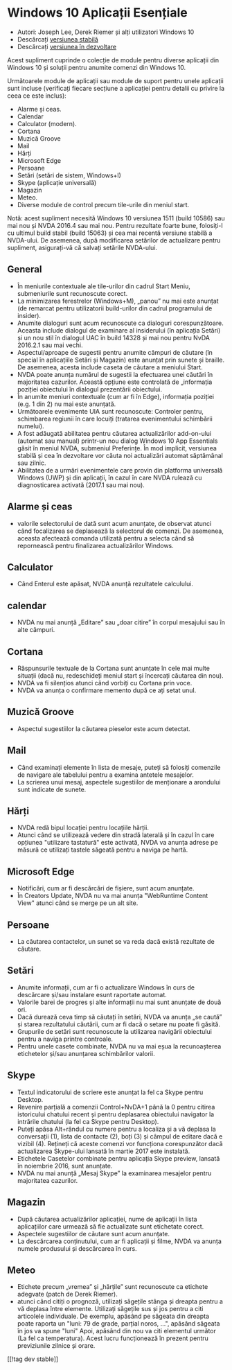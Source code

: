 # Windows 10 Aplicații Esențiale #

* Autori: Joseph Lee, Derek Riemer și alți utilizatori Windows 10 
* Descărcați [versiunea stabilă][1]
* Descărcați [versiunea în dezvoltare][2]

Acest supliment cuprinde o colecție de module pentru diverse aplicații din
Windows 10 și soluții pentru anumite comenzi din Windows 10.

Următoarele module de aplicații sau module de suport pentru unele aplicații
sunt incluse (verificați fiecare secțiune a aplicației pentru detalii cu
privire la ceea ce este inclus):

* Alarme și ceas.
* Calendar
* Calculator (modern).
* Cortana
* Muzică Groove
* Mail
* Hărți
* Microsoft Edge
* Persoane
* Setări (setări de sistem, Windows+I)
* Skype (aplicație universală)
* Magazin
* Meteo.
* Diverse module de control precum tile-urile din meniul start.

Notă: acest supliment necesită Windows 10 versiunea 1511 (build 10586) sau
mai nou și NVDA 2016.4 sau mai nou. Pentru rezultate foarte bune, folosiți-l
cu ultimul build stabil (build 15063) și cea mai recentă versiune stabilă a
NVDA-ului. De asemenea, după modificarea setărilor de actualizare pentru
supliment, asigurați-vă că salvați setările NVDA-ului.

## General

* În meniurile contextuale ale tile-urilor din cadrul Start Meniu,
  submeniurile sunt recunoscute corect.
* La minimizarea ferestrelor (Windows+M), „panou” nu mai este anunțat (de
  remarcat pentru utilizatorii build-urilor din cadrul programului de
  insider).
* Anumite dialoguri sunt acum recunoscute ca dialoguri
  corespunzătoare. Aceasta include dialogul de examinare al insiderului (în
  aplicația Setări) și un nou stil în dialogul UAC în build 14328 și mai nou
  pentru NvDA 2016.2.1 sau mai vechi.
* Aspectul/aproape de sugestii pentru anumite câmpuri de căutare (în special
  în aplicațiile Setări și Magazin) este anunțat prin sunete și braille. De
  asemenea, acesta include caseta de căutare a meniului Start.
* NVDA poate anunța numărul de sugestii la efectuarea unei căutări în
  majoritatea cazurilor. Această opțiune este controlată de „informația
  poziției obiectului în dialogul prezentării obiectului.
* În anumite meniuri contextuale (cum ar fi în Edge), informația poziției
  (e.g. 1 din 2) nu mai este anunțată.
* Următoarele evenimente UIA sunt recunoscute: Controler pentru, schimbarea
  regiunii în care locuiți (tratarea evenimentului schimbării numelui).
* A fost adăugată abilitatea pentru căutarea actualizărilor add-on-ului
  (automat sau manual) printr-un  nou dialog Windows 10 App Essentials găsit
  în meniul NVDA, submeniul Preferințe. În mod implicit, versiunea stabilă
  și cea în dezvoltare vor căuta noi actualizări automat săptămânal sau
  zilnic.
* Abilitatea de a urmări evenimentele care provin din platforma universală
  Windows (UWP) și din aplicații, în cazul în care NVDA rulează cu
  diagnosticarea activată (2017.1 sau mai nou).

## Alarme și ceas

* valorile selectorului de dată sunt acum anunțate, de observat atunci când
  focalizarea se deplasează la selectorul de comenzi. De asemenea, aceasta
  afectează comanda utilizată pentru a selecta când să repornească pentru
  finalizarea actualizărilor Windows.

## Calculator

* Când Enterul este apăsat, NVDA anunță rezultatele calculului.

## calendar

* NVDA nu mai anunță „Editare” sau „doar citire” în corpul mesajului sau în
  alte câmpuri.

## Cortana

* Răspunsurile textuale de la Cortana sunt anunțate în cele mai multe
  situații (dacă nu, redeschideți meniul start și încercați căutarea din
  nou).
* NVDA va fi silențios atunci când vorbiți cu Cortana prin voce.
* NVDA va anunța o confirmare memento după ce ați setat unul.

## Muzică Groove

* Aspectul sugestiilor la căutarea pieselor este acum detectat.

## Mail

* Când examinați elemente în lista de mesaje, puteți să folosiți comenzile
  de navigare ale tabelului pentru a examina antetele mesajelor.
* La scrierea unui mesaj, aspectele sugestiilor de menționare a arondului
  sunt indicate de sunete.

## Hărți

* NVDA redă bipul locației pentru locațiile hărții.
* Atunci când se utilizează vedere din stradă laterală și în cazul în care
  opțiunea "utilizare tastatură" este activată, NVDA va anunța adrese pe
  măsură ce utilizați tastele săgeată pentru a naviga pe hartă.

## Microsoft Edge

* Notificări, cum ar fi descărcări de fișiere, sunt acum anunțate.
* În Creators Update, NVDA nu va mai anunța "WebRuntime Content View" atunci
  când se merge pe un alt site.

## Persoane

* La căutarea contactelor, un sunet se va reda dacă există rezultate de
  căutare.

## Setări

* Anumite informații, cum ar fi o actualizare Windows în curs de descărcare
  și/sau instalare esunt raportate automat.
* Valorile barei de progres și alte informații nu mai sunt anunțate de două
  ori.
* Dacă durează ceva timp să căutați în setări, NVDA va anunța „se caută” și
  starea rezultatului căutării, cum ar fi dacă o setare nu poate fi găsită.
* Grupurile de setări sunt recunoscute la utilizarea navigării obiectului
  pentru a naviga printre controale.
* Pentru unele casete combinate, NVDA nu va mai eșua la recunoașterea
  etichetelor și/sau anunțarea schimbărilor valorii.

## Skype

* Textul indicatorului de scriere este anunțat la fel ca Skype pentru
  Desktop.
* Revenire parțială a comenzii Control+NvDA+1 până la 0 pentru citirea
  istoricului chatului recent și pentru deplasarea obiectului navigator la
  intrările chatului (la fel ca Skype pentru Desktop).
* Puteți apăsa Alt+rândul cu numere pentru a localiza și a vă deplasa la
  conversații (1), lista de contacte (2), boți (3) și câmpul de editare dacă
  e vizibil (4). Rețineți că aceste comenzi vor funcționa corespunzător dacă
  actualizarea Skype-ului lansată în martie 2017 este instalată.
* Etichetele Casetelor combinate pentru aplicația Skype preview, lansată în
  noiembrie 2016, sunt anunțate.
* NVDA nu mai anunță „Mesaj Skype” la examinarea mesajelor pentru
  majoritatea cazurilor.

## Magazin

* După căutarea actualizărilor aplicației, nume de aplicații în lista
  aplicațiilor care urmează să fie actualizate sunt etichetate corect.
* Aspectele sugestiilor de căutare sunt acum anunțate.
* La descărcarea conținutului, cum ar fi aplicații și filme, NVDA va anunța
  numele produsului și descărcarea în curs.

## Meteo

* Etichete precum „vremea” și „hărțile” sunt recunoscute ca etichete
  adegvate (patch de Derek Riemer).
* atunci când citiți o prognoză, utilizați săgețile stânga și  dreapta
  pentru a vă deplasa între elemente. Utilizați săgețile sus și jos pentru a
  citi articolele individuale. De exemplu, apăsând pe săgeata din dreapta
  poate raporta un "luni: 79 de grade, parțial noros, ...", apăsând săgeata
  în jos va spune "luni" Apoi, apăsând din nou va citi elementul următor (La
  fel ca temperatura). Acest lucru funcționează în prezent pentru
  previziunile zilnice și orare.

[[!tag dev stable]]

[1]: https://addons.nvda-project.org/files/get.php?file=w10

[2]: https://addons.nvda-project.org/files/get.php?file=w10-dev
